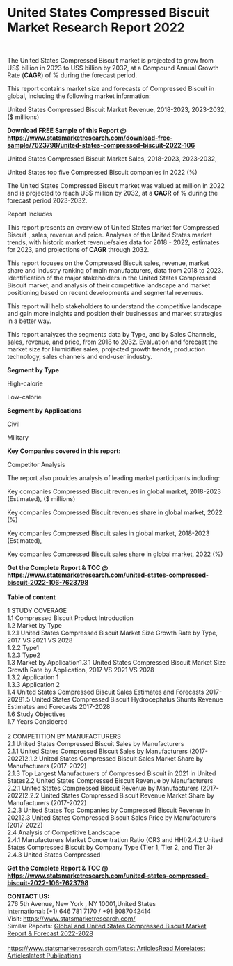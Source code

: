 <h1>United States Compressed Biscuit Market Research Report 2022</h1><br/><p>The United States Compressed Biscuit market is projected to grow from US$ billion in 2023 to US$ billion by 2032, at a Compound Annual Growth Rate (<strong>CAGR</strong>) of % during the forecast period.</p><p>This report contains market size and forecasts of Compressed Biscuit in global, including the following market information:</p><p>United States Compressed Biscuit Market Revenue, 2018-2023, 2023-2032, ($ millions)</p><p><strong>Download FREE Sample of this Report @ <a href="https://www.statsmarketresearch.com/download-free-sample/7623798/united-states-compressed-biscuit-2022-106">https://www.statsmarketresearch.com/download-free-sample/7623798/united-states-compressed-biscuit-2022-106</a></strong></p><p>United States Compressed Biscuit Market Sales, 2018-2023, 2023-2032,</p><p>United States top five Compressed Biscuit companies in 2022 (%)</p><p>The United States Compressed Biscuit market was valued at million in 2022 and is projected to reach US$ million by 2032, at a <strong>CAGR</strong> of % during the forecast period 2023-2032.</p><p>Report Includes</p><p>This report presents an overview of United States market for Compressed Biscuit , sales, revenue and price. Analyses of the United States market trends, with historic market revenue/sales data for 2018 - 2022, estimates for 2023, and projections of <strong>CAGR</strong> through 2032.</p><p>This report focuses on the Compressed Biscuit sales, revenue, market share and industry ranking of main manufacturers, data from 2018 to 2023. Identification of the major stakeholders in the United States Compressed Biscuit market, and analysis of their competitive landscape and market positioning based on recent developments and segmental revenues.</p><p>This report will help stakeholders to understand the competitive landscape and gain more insights and position their businesses and market strategies in a better way.</p><p>This report analyzes the segments data by Type, and by Sales Channels, sales, revenue, and price, from 2018 to 2032. Evaluation and forecast the market size for Humidifier sales, projected growth trends, production technology, sales channels and end-user industry.</p><p><strong>Segment by Type</strong></p><p>High-calorie</p><p>Low-calorie</p><p><strong> Segment <strong><strong>by Applications</strong></strong></strong></p><p>Civil</p><p>Military</p><p><strong>Key Companies covered in this report:</strong></p><p>Competitor Analysis</p><p>The report also provides analysis of leading market participants including:</p><p>Key companies Compressed Biscuit revenues in global market, 2018-2023 (Estimated), ($ millions)</p><p>Key companies Compressed Biscuit revenues share in global market, 2022 (%)</p><p>Key companies Compressed Biscuit sales in global market, 2018-2023 (Estimated),</p><p>Key companies Compressed Biscuit sales share in global market, 2022 (%)</p><div><b>Get the Complete Report & TOC @ <a href="https://www.statsmarketresearch.com/united-states-compressed-biscuit-2022-106-7623798">https://www.statsmarketresearch.com/united-states-compressed-biscuit-2022-106-7623798</a></b></div><br><b>Table of content</b><p>1 STUDY COVERAGE<br />1.1 Compressed Biscuit Product Introduction<br />1.2 Market by Type<br />1.2.1 United States Compressed Biscuit Market Size Growth Rate by Type, 2017 VS 2021 VS 2028<br />1.2.2 Type1<br />1.2.3 Type2<br />1.3 Market by Application1.3.1 United States Compressed Biscuit Market Size Growth Rate by Application, 2017 VS 2021 VS 2028<br />1.3.2 Application 1<br />1.3.3 Application 2<br />1.4 United States Compressed Biscuit Sales Estimates and Forecasts 2017-20281.5 United States Compressed Biscuit Hydrocephalus Shunts Revenue Estimates and Forecasts 2017-2028<br />1.6 Study Objectives<br />1.7 Years Considered<br /><br />2 COMPETITION BY MANUFACTURERS<br />2.1 United States Compressed Biscuit Sales by Manufacturers<br />2.1.1 United States Compressed Biscuit Sales by Manufacturers (2017-2022)2.1.2 United States Compressed Biscuit Sales Market Share by Manufacturers (2017-2022)<br />2.1.3 Top Largest Manufacturers of Compressed Biscuit in 2021 in United States2.2 United States Compressed Biscuit Revenue by Manufacturers<br />2.2.1 United States Compressed Biscuit Revenue by Manufacturers (2017-2022)2.2.2 United States Compressed Biscuit Revenue Market Share by Manufacturers (2017-2022)<br />2.2.3 United States Top Companies by Compressed Biscuit Revenue in 20212.3 United States Compressed Biscuit Sales Price by Manufacturers (2017-2022)<br />2.4 Analysis of Competitive Landscape<br />2.4.1 Manufacturers Market Concentration Ratio (CR3 and HHI)2.4.2 United States Compressed Biscuit by Company Type (Tier 1, Tier 2, and Tier 3)<br />2.4.3 United States Compressed<br><div><b>Get the Complete Report & TOC @ <a href="https://www.statsmarketresearch.com/united-states-compressed-biscuit-2022-106-7623798">https://www.statsmarketresearch.com/united-states-compressed-biscuit-2022-106-7623798</a></b></div></p> <b>CONTACT US:</b><br>276 5th Avenue, New York , NY 10001,United States<br>International: (+1) 646 781 7170 / +91 8087042414<br>Visit: <a href="https://www.statsmarketresearch.com/">https://www.statsmarketresearch.com/</a><br>Similar Reports: <a href="https://www.statsmarketresearch.com/united-states-compressed-biscuit-2022-106-7623798">Global and United States Compressed Biscuit Market Report & Forecast 2022-2028</a><br/><br/><a href="https://gyeongbokgung.com">https://www.statsmarketresearch.com/</a><a href="https://hallyeomaritime.com">latest Articles</a><a href="https://jingwansa.com">Read More</a><a href=https://nguoiviet.jp/">latest Articles</a><a href="https://www.intelmarketresearch.com/">latest Publications</a>